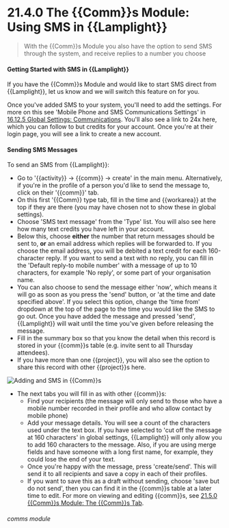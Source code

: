 # 21.4.0 The {{Comm}}s Module: Using SMS in {{Lamplight}}

> With the {{Comm}}s Module you also have the option to send SMS through the system, and receive replies to a number you choose

#### Getting Started with SMS in {{Lamplight}}

If you have the {{Comm}}s Module and would like to start SMS direct from {{Lamplight}}, let us know and we will switch this feature on for you.

Once you've added SMS to your system, you'll need to add the settings. For more on this see 'Mobile Phone and SMS Communications Settings' in [16.12.5 Global Settings: Communications](/help/index/p/16.12.5). You'll also see a link to 24x here, which you can follow to but credits for your account. Once you're at their login page, you will see a link to create a new account.

#### Sending SMS Messages

To send an SMS from {{Lamplight}}:

   - Go to '{{activity}} -> {{comm}} -> create' in the main menu. Alternatively, if you're in the profile of a person you'd like to send the message to, click on their '{{comm}}' tab.
   - On this first '{{Comm}} type tab, fill in the time and {{workarea}} at the top if they are there (you may have chosen not to show these in global settings).
   - Choose 'SMS text message' from the 'Type' list. You will also see here how many text credits you have left in your account. 
   - Below this, choose **either** the number that return messages should be sent to, **or** an email address which replies will be forwarded to. If you choose the email address, you will be debited a text credit for each 160-character reply. If you want to send a text with no reply, you can fill in the 'Default reply-to mobile number' with a message of up to 10 characters, for example 'No reply', or some part of your organisation name.
   - You can also choose to send the message either 'now', which means it will go as soon as you press the 'send' button, or 'at the time and date specified above'. If you select this option, change the 'time from' dropdown at the top of the page to the time you would like the SMS to go out. Once you have added the message and pressed 'send', {{Lamplight}} will wait until the time you've given before releasing the message. 
   - Fill in the summary box so that you know the detail when this record is stored in your {{comm}}s table (e.g. invite sent to all Thursday attendees).
   - If you have more than one {{project}}, you will also see the option to share this record with other {{project}}s here.
   
![Adding and SMS in {{Comm}}s](21.4.0c.png)

   - The next tabs you will fill in as with other {{comm}}s:
      - Find your recipients (the message will only send to those who have a mobile number recorded in their profile and who allow contact by mobile phone)
      - Add your message details. You will see a count of the characters used under the text box. If you have selected to 'cut off the message at 160 characters' in global settings, {{Lamplight}} will only allow you to add 160 characters to the message. Also, if you are using merge fields and have someone with a long first name, for example, they could lose the end of your text.
      - Once you're happy with the message, press 'create/send'. This will send it to all recipients and save a copy in each of their profiles. 
      - If you want to save this as a draft without sending, choose 'save but do not send', then you can find it in the {{comm}}s table at a later time to edit. For more on viewing and editing {{comm}}s, see [21.5.0 {{Comm}}s Module: The {{Comm}}s Tab](/hep/index/21.5.0).


###### comms module